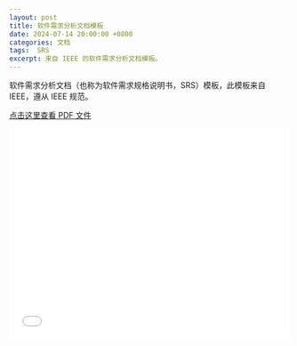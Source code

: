 ```yaml
---
layout: post
title: 软件需求分析文档模板
date: 2024-07-14 20:00:00 +0800
categories: 文档
tags:  SRS
excerpt: 来自 IEEE 的软件需求分析文档模板。
---
```


软件需求分析文档（也称为软件需求规格说明书，SRS）模板，此模板来自 IEEE，遵从 IEEE 规范。

[点击这里查看 PDF 文件](/pdfs/srs_template-en.pdf)

<div style="position: relative; padding-bottom: 75%; height: 0; overflow: hidden; width: 100%;">
    <embed src="/pdfs/srs_template-en.pdf" type="application/pdf" style="position: absolute; top: 0; left: 0; width: 100%; height: 100%;">
</div>

